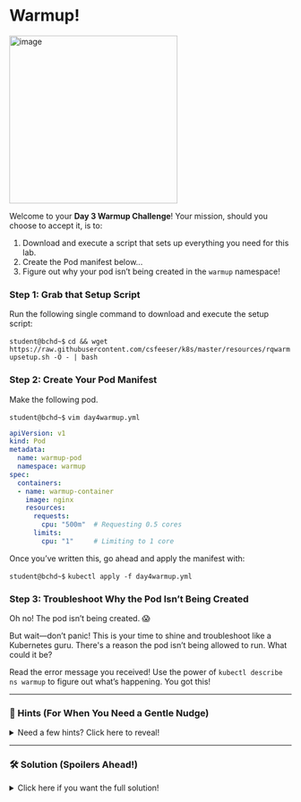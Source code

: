 # Warmup!

<img src="https://github.com/user-attachments/assets/961814d0-49d7-402d-9c16-04dc6c29bb38" alt="image" width="300"/>

Welcome to your **Day 3 Warmup Challenge**! Your mission, should you choose to accept it, is to:

1. Download and execute a script that sets up everything you need for this lab.
2. Create the Pod manifest below...
3. Figure out why your pod isn’t being created in the `warmup` namespace!

### Step 1: Grab that Setup Script
Run the following single command to download and execute the setup script:

`student@bchd~$` `cd && wget https://raw.githubusercontent.com/csfeeser/k8s/master/resources/rqwarmupsetup.sh -O - | bash`

### Step 2: Create Your Pod Manifest

Make the following pod.

`student@bchd~$` `vim day4warmup.yml`

```yaml
apiVersion: v1
kind: Pod
metadata:
  name: warmup-pod
  namespace: warmup
spec:
  containers:
  - name: warmup-container
    image: nginx
    resources:
      requests:
        cpu: "500m"  # Requesting 0.5 cores
      limits:
        cpu: "1"     # Limiting to 1 core
```

Once you’ve written this, go ahead and apply the manifest with:

`student@bchd~$` `kubectl apply -f day4warmup.yml`

### Step 3: Troubleshoot Why the Pod Isn’t Being Created

Oh no! The pod isn’t being created. 😱 

But wait—don’t panic! This is your time to shine and troubleshoot like a Kubernetes guru. There's a reason the pod isn’t being allowed to run. What could it be?

Read the error message you received! Use the power of `kubectl describe ns warmup` to figure out what’s happening. You got this!

---

### 👀 Hints (For When You Need a Gentle Nudge)

<details>
  <summary>Need a few hints? Click here to reveal!</summary>

  - Could it be that the namespace has specific resource constraints you need to meet?
  - Did you set ALL the requests and limits you need in your pod manifest?

</details>

---

### 🛠️ Solution (Spoilers Ahead!)

<details>
  <summary>Click here if you want the full solution!</summary>

  - The issue is likely caused by the `ResourceQuota` set on the `warmup` namespace. The quota enforces both CPU **and memory** limits, but your pod manifest only has CPU requests and limits.
  - Since no memory requests/limits are specified in your pod manifest, it conflicts with the resource quota. To fix this, update your pod manifest to include memory requests and limits:

    ```yaml
    resources:
      requests:
        cpu: "500m"
        memory: "256Mi"
      limits:
        cpu: "1"
        memory: "512Mi"
    ```

    Once you’ve updated the pod manifest, run `kubectl apply -f day4warmup.yml` again, and the pod should be created successfully.
</details>
